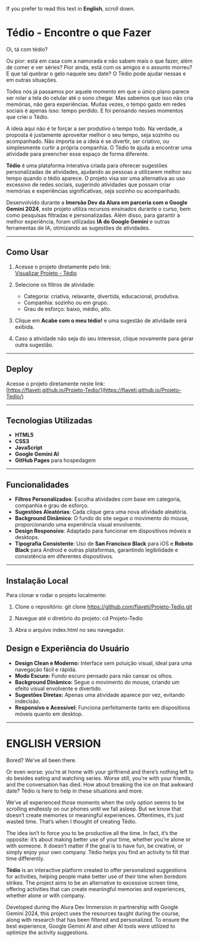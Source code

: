 If you prefer to read this text in **English**, scroll down.


# Tédio - Encontre o que Fazer


Oi, tá com tédio?

Ou pior: está em casa com a namorada e não sabem mais o que fazer, além de comer e ver séries? Pior ainda, está com os amigos e o assunto morreu? E que tal quebrar o gelo naquele seu date? O Tédio pode ajudar nessas e em outras situações.

Todos nós já passamos por aquele momento em que o único plano parece ser rolar a tela do celular até o sono chegar. Mas sabemos que isso não cria memórias, não gera experiências. Muitas vezes, o tempo gasto em redes sociais é apenas isso: tempo perdido. E foi pensando nesses momentos que criei o Tédio.

A ideia aqui não é te forçar a ser produtivo o tempo todo. Na verdade, a proposta é justamente aproveitar melhor o seu tempo, seja sozinho ou acompanhado. Não importa se a ideia é se divertir, ser criativo, ou simplesmente curtir a própria companhia. O Tédio te ajuda a encontrar uma atividade para preencher esse espaço de forma diferente.

**Tédio** é uma plataforma interativa criada para oferecer sugestões personalizadas de atividades, ajudando as pessoas a utilizarem melhor seu tempo quando o tédio aparece. O projeto visa ser uma alternativa ao uso excessivo de redes sociais, sugerindo atividades que possam criar memórias e experiências significativas, seja sozinho ou acompanhado.

Desenvolvido durante a **Imersão Dev da Alura em parceria com o Google Gemini 2024**, este projeto utiliza recursos ensinados durante o curso, bem como pesquisas filtradas e personalizadas. Além disso, para garantir a melhor experiência, foram utilizadas **IA do Google Gemini** e outras ferramentas de IA, otimizando as sugestões de atividades.


---

## Como Usar

1. Acesse o projeto diretamente pelo link:  
   [Visualizar Projeto - Tédio](https://flaveti.github.io/Projeto-Tedio/)

2. Selecione os filtros de atividade:
   - Categoria: criativa, relaxante, divertida, educacional, produtiva.
   - Companhia: sozinho ou em grupo.
   - Grau de esforço: baixo, médio, alto.

3. Clique em **Acabe com o meu tédio!** e uma sugestão de atividade será exibida.

4. Caso a atividade não seja do seu interesse, clique novamente para gerar outra sugestão.

---

## Deploy

Acesse o projeto diretamente neste link:  
 [https://flaveti.github.io/Projeto-Tedio/](https://flaveti.github.io/Projeto-Tedio/)

---

## Tecnologias Utilizadas

- **HTML5**
- **CSS3**
- **JavaScript**
- **Google Gemini AI**
- **GitHub Pages** para hospedagem

---

## Funcionalidades

- **Filtros Personalizados**: Escolha atividades com base em categoria, companhia e grau de esforço.
- **Sugestões Aleatórias**: Cada clique gera uma nova atividade aleatória.
- **Background Dinâmico**: O fundo do site segue o movimento do mouse, proporcionando uma experiência visual envolvente.
- **Design Responsivo**: Adaptado para funcionar em dispositivos móveis e desktops.
- **Tipografia Consistente**: Uso de **San Francisco Black** para iOS e **Roboto Black** para Android e outras plataformas, garantindo legibilidade e consistência em diferentes dispositivos.

---

## Instalação Local

Para clonar e rodar o projeto localmente:

1. Clone o repositório:
   git clone https://github.com/flaveti/Projeto-Tedio.git

2. Navegue até o diretório do projeto:
       cd Projeto-Tedio

3. Abra o arquivo index.html no seu navegador.

## Design e Experiência do Usuário

- **Design Clean e Moderno:** Interface sem poluição visual, ideal para uma navegação fácil e rápida.
- **Modo Escuro:** Fundo escuro pensado para não cansar os olhos.
- **Background Dinâmico:** Segue o movimento do mouse, criando um efeito visual envolvente e divertido.
- **Sugestões Diretas:** Apenas uma atividade aparece por vez, evitando indecisão.
- **Responsivo e Acessível:** Funciona perfeitamente tanto em dispositivos móveis quanto em desktop.



---


# ENGLISH VERSION

Bored? We’ve all been there.

Or even worse: you're at home with your girlfriend and there’s nothing left to do besides eating and watching series. Worse still, you’re with your friends, and the conversation has died. How about breaking the ice on that awkward date? Tédio is here to help in these situations and more.

We’ve all experienced those moments when the only option seems to be scrolling endlessly on our phones until we fall asleep. But we know that doesn’t create memories or meaningful experiences. Oftentimes, it’s just wasted time. That’s when I thought of creating Tédio.

The idea isn’t to force you to be productive all the time. In fact, it’s the opposite: it’s about making better use of your time, whether you’re alone or with someone. It doesn’t matter if the goal is to have fun, be creative, or simply enjoy your own company. Tédio helps you find an activity to fill that time differently.

**Tédio** is an interactive platform created to offer personalized suggestions for activities, helping people make better use of their time when boredom strikes. The project aims to be an alternative to excessive screen time, offering activities that can create meaningful memories and experiences, whether alone or with company.

Developed during the Alura Dev Immersion in partnership with Google Gemini 2024, this project uses the resources taught during the course, along with research that has been filtered and personalized. To ensure the best experience, Google Gemini AI and other AI tools were utilized to optimize the activity suggestions.